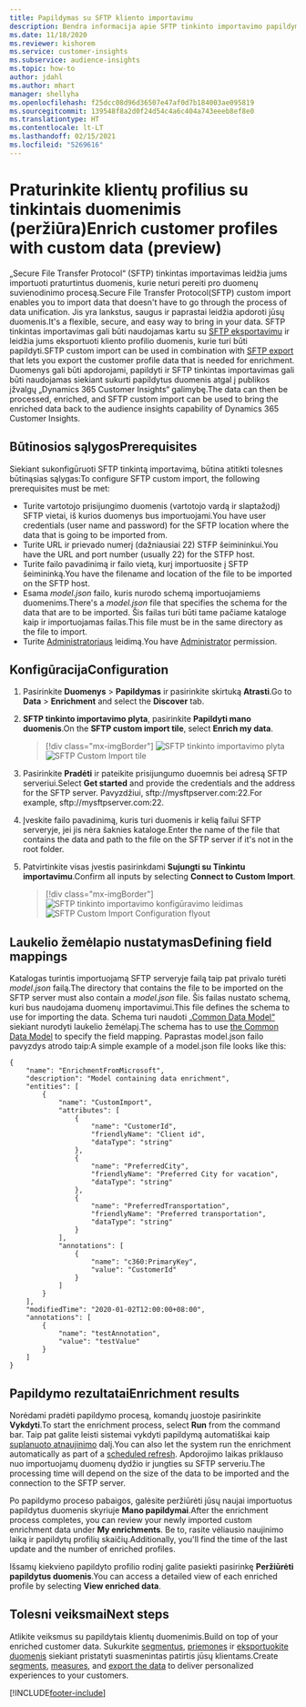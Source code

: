 ```yaml
---
title: Papildymas su SFTP kliento importavimu
description: Bendra informacija apie SFTP tinkinto importavimo papildymą.
ms.date: 11/18/2020
ms.reviewer: kishorem
ms.service: customer-insights
ms.subservice: audience-insights
ms.topic: how-to
author: jdahl
ms.author: mhart
manager: shellyha
ms.openlocfilehash: f25dcc08d96d36507e47af0d7b184003ae095819
ms.sourcegitcommit: 139548f8a2d0f24d54c4a6c404a743eeeb8ef8e0
ms.translationtype: HT
ms.contentlocale: lt-LT
ms.lasthandoff: 02/15/2021
ms.locfileid: "5269616"
---
```

# <a name="enrich-customer-profiles-with-custom-data-preview"></a><span data-ttu-id="fdb56-103">Praturinkite klientų profilius su tinkintais duomenimis (peržiūra)</span><span class="sxs-lookup"><span data-stu-id="fdb56-103">Enrich customer profiles with custom data (preview)</span></span>

<span data-ttu-id="fdb56-104">„Secure File Transfer Protocol“ (SFTP) tinkintas importavimas leidžia jums importuoti praturtintus duomenis, kurie neturi pereiti pro duomenų suvienodinimo procesą.</span><span class="sxs-lookup"><span data-stu-id="fdb56-104">Secure File Transfer Protocol(SFTP) custom import enables you to import data that doesn't have to go through the process of data unification.</span></span> <span data-ttu-id="fdb56-105">Jis yra lankstus, saugus ir paprastai leidžia apdoroti jūsų duomenis.</span><span class="sxs-lookup"><span data-stu-id="fdb56-105">It's a flexible, secure, and easy way to bring in your data.</span></span> <span data-ttu-id="fdb56-106">SFTP tinkintas importavimas gali būti naudojamas kartu su [SFTP eksportavimu](export-sftp.md) ir leidžia jums eksportuoti kliento profilio duomenis, kurie turi būti papildyti.</span><span class="sxs-lookup"><span data-stu-id="fdb56-106">SFTP custom import can be used in combination with [SFTP export](export-sftp.md) that lets you export the customer profile data that is needed for enrichment.</span></span> <span data-ttu-id="fdb56-107">Duomenys gali būti apdorojami, papildyti ir SFTP tinkintas importavimas gali būti naudojamas siekiant sukurti papildytus duomenis atgal į publikos įžvalgų „Dynamics 365 Customer Insights“ galimybę.</span><span class="sxs-lookup"><span data-stu-id="fdb56-107">The data can then be processed, enriched, and SFTP custom import can be used to bring the enriched data back to the audience insights capability of Dynamics 365 Customer Insights.</span></span>

## <a name="prerequisites"></a><span data-ttu-id="fdb56-108">Būtinosios sąlygos</span><span class="sxs-lookup"><span data-stu-id="fdb56-108">Prerequisites</span></span>

<span data-ttu-id="fdb56-109">Siekiant sukonfigūruoti SFTP tinkintą importavimą, būtina atitikti tolesnes būtinąsias sąlygas:</span><span class="sxs-lookup"><span data-stu-id="fdb56-109">To configure SFTP custom import, the following prerequisites must be met:</span></span>

- <span data-ttu-id="fdb56-110">Turite vartotojo prisijungimo duomenis (vartotojo vardą ir slaptažodį) SFTP vietai, iš kurios duomenys bus importuojami.</span><span class="sxs-lookup"><span data-stu-id="fdb56-110">You have user credentials (user name and password) for the SFTP location where the data that is going to be imported from.</span></span>
- <span data-ttu-id="fdb56-111">Turite URL ir prievado numerį (dažniausiai 22) STFP šeimininkui.</span><span class="sxs-lookup"><span data-stu-id="fdb56-111">You have the URL and port number (usually 22) for the STFP host.</span></span>
- <span data-ttu-id="fdb56-112">Turite failo pavadinimą ir failo vietą, kurį importuosite į SFTP šeimininką.</span><span class="sxs-lookup"><span data-stu-id="fdb56-112">You have the filename and location of the file to be imported on the SFTP host.</span></span>
- <span data-ttu-id="fdb56-113">Esama *model.json* failo, kuris nurodo schemą importuojamiems duomenims.</span><span class="sxs-lookup"><span data-stu-id="fdb56-113">There's a *model.json* file that specifies the schema for the data that are to be imported.</span></span> <span data-ttu-id="fdb56-114">Šis failas turi būti tame pačiame kataloge kaip ir importuojamas failas.</span><span class="sxs-lookup"><span data-stu-id="fdb56-114">This file must be in the same directory as the file to import.</span></span>
- <span data-ttu-id="fdb56-115">Turite [Administratoriaus](permissions.md#administrator) leidimą.</span><span class="sxs-lookup"><span data-stu-id="fdb56-115">You have [Administrator](permissions.md#administrator) permission.</span></span>

## <a name="configuration"></a><span data-ttu-id="fdb56-116">Konfigūracija</span><span class="sxs-lookup"><span data-stu-id="fdb56-116">Configuration</span></span>

1. <span data-ttu-id="fdb56-117">Pasirinkite **Duomenys** > **Papildymas** ir pasirinkite skirtuką **Atrasti**.</span><span class="sxs-lookup"><span data-stu-id="fdb56-117">Go to **Data** > **Enrichment** and select the **Discover** tab.</span></span>

1. <span data-ttu-id="fdb56-118">**SFTP tinkinto importavimo plyta**, pasirinkite **Papildyti mano duomenis**.</span><span class="sxs-lookup"><span data-stu-id="fdb56-118">On the **SFTP custom import tile**, select **Enrich my data**.</span></span>

   > [!div class="mx-imgBorder"]
   > <span data-ttu-id="fdb56-119">![SFTP tinkinto importavimo plyta](media/SFTP_Custom_Import_tile.png "SFTP tinkinto importavimo plyta")</span><span class="sxs-lookup"><span data-stu-id="fdb56-119">![SFTP Custom Import tile](media/SFTP_Custom_Import_tile.png "SFTP Custom Import tile")</span></span>

1. <span data-ttu-id="fdb56-120">Pasirinkite **Pradėti** ir pateikite prisijungumo duoemnis bei adresą SFTP serveriui.</span><span class="sxs-lookup"><span data-stu-id="fdb56-120">Select **Get started** and provide the credentials and the address for the SFTP server.</span></span> <span data-ttu-id="fdb56-121">Pavyzdžiui, sftp://mysftpserver.com:22.</span><span class="sxs-lookup"><span data-stu-id="fdb56-121">For example, sftp://mysftpserver.com:22.</span></span>

1. <span data-ttu-id="fdb56-122">Įveskite failo pavadinimą, kuris turi duomenis ir kelią failui SFTP serveryje, jei jis nėra šaknies kataloge.</span><span class="sxs-lookup"><span data-stu-id="fdb56-122">Enter the name of the file that contains the data and path to the file on the SFTP server if it's not in the root folder.</span></span>

1. <span data-ttu-id="fdb56-123">Patvirtinkite visas įvestis pasirinkdami **Sujungti su Tinkintu importavimu**.</span><span class="sxs-lookup"><span data-stu-id="fdb56-123">Confirm all inputs by selecting **Connect to Custom Import**.</span></span>

   > [!div class="mx-imgBorder"]
   > <span data-ttu-id="fdb56-124">![SFTP tinkinto importavimo konfigūravimo leidimas](media/SFTP_Custom_Import_Configuration_flyout.png "SFTP tinkinto importavimo konfigūravimo leidimas")</span><span class="sxs-lookup"><span data-stu-id="fdb56-124">![SFTP Custom Import Configuration flyout](media/SFTP_Custom_Import_Configuration_flyout.png "SFTP Custom Import Configuration flyout")</span></span>

## <a name="defining-field-mappings"></a><span data-ttu-id="fdb56-125">Laukelio žemėlapio nustatymas</span><span class="sxs-lookup"><span data-stu-id="fdb56-125">Defining field mappings</span></span> 

<span data-ttu-id="fdb56-126">Katalogas turintis importuojamą SFTP serveryje failą taip pat privalo turėti *model.json* failą.</span><span class="sxs-lookup"><span data-stu-id="fdb56-126">The directory that contains the file to be imported on the SFTP server must also contain a *model.json* file.</span></span> <span data-ttu-id="fdb56-127">Šis failas nustato schemą, kuri bus naudojama duomenų importavimui.</span><span class="sxs-lookup"><span data-stu-id="fdb56-127">This file defines the schema to use for importing the data.</span></span> <span data-ttu-id="fdb56-128">Schema turi naudoti [„Common Data Model“](https://docs.microsoft.com/common-data-model/) siekiant nurodyti laukelio žemėlapį.</span><span class="sxs-lookup"><span data-stu-id="fdb56-128">The schema has to use [the Common Data Model](https://docs.microsoft.com/common-data-model/) to specify the field mapping.</span></span> <span data-ttu-id="fdb56-129">Paprastas model.json failo pavyzdys atrodo taip:</span><span class="sxs-lookup"><span data-stu-id="fdb56-129">A simple example of a model.json file looks like this:</span></span>

```
{
    "name": "EnrichmentFromMicrosoft",
    "description": "Model containing data enrichment",
    "entities": [
        {
            "name": "CustomImport",
            "attributes": [
                {
                    "name": "CustomerId",
                    "friendlyName": "Client id",
                    "dataType": "string"
                },
                {
                    "name": "PreferredCity",
                    "friendlyName": "Preferred City for vacation",
                    "dataType": "string"
                },
                {
                    "name": "PreferredTransportation",
                    "friendlyName": "Preferred transportation",
                    "dataType": "string"
                }
            ],
            "annotations": [
                {
                    "name": "c360:PrimaryKey",
                    "value": "CustomerId"
                }
            ]
        }
    ],
    "modifiedTime": "2020-01-02T12:00:00+08:00",
    "annotations": [
        {
            "name": "testAnnotation",
            "value": "testValue"
        }
    ]
}
```

## <a name="enrichment-results"></a><span data-ttu-id="fdb56-130">Papildymo rezultatai</span><span class="sxs-lookup"><span data-stu-id="fdb56-130">Enrichment results</span></span>

<span data-ttu-id="fdb56-131">Norėdami pradėti papildymo procesą, komandų juostoje pasirinkite **Vykdyti**.</span><span class="sxs-lookup"><span data-stu-id="fdb56-131">To start the enrichment process, select **Run** from the command bar.</span></span> <span data-ttu-id="fdb56-132">Taip pat galite leisti sistemai vykdyti papildymą automatiškai kaip [suplanuoto atnaujinimo](system.md#schedule-tab) dalį.</span><span class="sxs-lookup"><span data-stu-id="fdb56-132">You can also let the system run the enrichment automatically as part of a [scheduled refresh](system.md#schedule-tab).</span></span> <span data-ttu-id="fdb56-133">Apdorojimo laikas priklauso nuo importuojamų duomenų dydžio ir jungties su SFTP serveriu.</span><span class="sxs-lookup"><span data-stu-id="fdb56-133">The processing time will depend on the size of the data to be imported and the connection to the SFTP server.</span></span>

<span data-ttu-id="fdb56-134">Po papildymo proceso pabaigos, galėsite peržiūrėti jūsų naujai importuotus papildytus duomenis skyriuje **Mano papildymai**.</span><span class="sxs-lookup"><span data-stu-id="fdb56-134">After the enrichment process completes, you can review your newly imported custom enrichment data under **My enrichments**.</span></span> <span data-ttu-id="fdb56-135">Be to, rasite vėliausio naujinimo laiką ir papildytų profilių skaičių.</span><span class="sxs-lookup"><span data-stu-id="fdb56-135">Additionally, you'll find the time of the last update and the number of enriched profiles.</span></span>

<span data-ttu-id="fdb56-136">Išsamų kiekvieno papildyto profilio rodinį galite pasiekti pasirinkę **Peržiūrėti papildytus duomenis**.</span><span class="sxs-lookup"><span data-stu-id="fdb56-136">You can access a detailed view of each enriched profile by selecting **View enriched data**.</span></span>

## <a name="next-steps"></a><span data-ttu-id="fdb56-137">Tolesni veiksmai</span><span class="sxs-lookup"><span data-stu-id="fdb56-137">Next steps</span></span>

<span data-ttu-id="fdb56-138">Atlikite veiksmus su papildytais klientų duomenimis.</span><span class="sxs-lookup"><span data-stu-id="fdb56-138">Build on top of your enriched customer data.</span></span> <span data-ttu-id="fdb56-139">Sukurkite [segmentus](segments.md), [priemones](measures.md) ir [eksportuokite duomenis](export-destinations.md) siekiant pristatyti suasmenintas patirtis jūsų klientams.</span><span class="sxs-lookup"><span data-stu-id="fdb56-139">Create [segments](segments.md), [measures](measures.md), and [export the data](export-destinations.md) to deliver personalized experiences to your customers.</span></span>




[!INCLUDE[footer-include](../includes/footer-banner.md)]